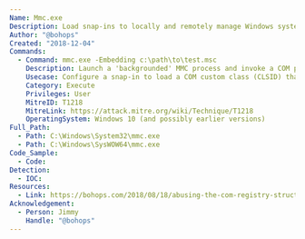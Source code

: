 ```yaml
---
Name: Mmc.exe
Description: Load snap-ins to locally and remotely manage Windows systems
Author: "@bohops"
Created: "2018-12-04"
Commands:
  - Command: mmc.exe -Embedding c:\path\to\test.msc
    Description: Launch a 'backgrounded' MMC process and invoke a COM payload
    Usecase: Configure a snap-in to load a COM custom class (CLSID) that has been added to the registry
    Category: Execute
    Privileges: User
    MitreID: T1218
    MitreLink: https://attack.mitre.org/wiki/Technique/T1218
    OperatingSystem: Windows 10 (and possibly earlier versions)
Full_Path:
  - Path: C:\Windows\System32\mmc.exe
  - Path: C:\Windows\SysWOW64\mmc.exe
Code_Sample:
  - Code:
Detection:
  - IOC:
Resources:
  - Link: https://bohops.com/2018/08/18/abusing-the-com-registry-structure-part-2-loading-techniques-for-evasion-and-persistence/
Acknowledgement:
  - Person: Jimmy
    Handle: "@bohops"
---
```

